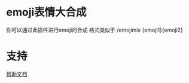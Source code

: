 # emoji表情大合成

你可以通过此插件进行emoji的合成
格式类似于 /emojimix {emoji1}{emoji2}


# 支持

[帮助文档](https://astrbot.app)
